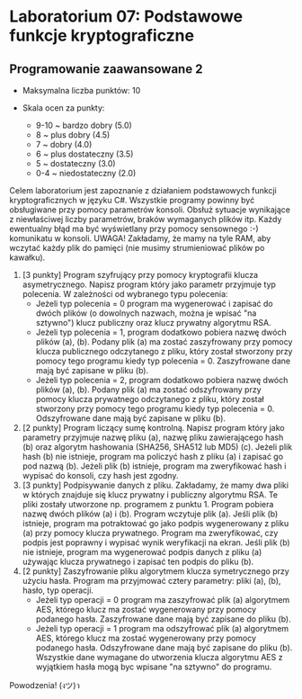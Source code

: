 # Laboratorium 07: Podstawowe funkcje kryptograficzne
## Programowanie zaawansowane 2

- Maksymalna liczba punktów: 10

- Skala ocen za punkty:
    - 9-10 ~ bardzo dobry (5.0)
    - 8 ~ plus dobry (4.5)
    - 7 ~ dobry (4.0)
    - 6 ~ plus dostateczny (3.5)
    - 5 ~ dostateczny (3.0)
    - 0-4 ~ niedostateczny (2.0)

Celem laboratorium jest zapoznanie z działaniem podstawowych funkcji kryptograficznych w języku C#. Wszystkie programy powinny być obsługiwane przy pomocy parametrów konsoli. Obsłuż sytuacje wynikające z niewłaściwej liczby parametrów, braków wymaganych plików itp. Każdy ewentualny błąd ma być wyświetlany przy pomocy sensownego :-) komunikatu w konsoli. UWAGA! Zakładamy, że mamy na tyle RAM, aby wczytać każdy plik do pamięci (nie musimy strumieniować plików po kawałku). 

1. [3 punkty] Program szyfrujący przy pomocy kryptografii klucza asymetrycznego. Napisz program który jako parametr przyjmuje typ polecenia. W zależności od wybranego typu polecenia:
    - Jeżeli typ polecenia = 0 program ma wygenerować i zapisać do dwóch plików (o dowolnych nazwach, można je wpisać "na sztywno") klucz publiczny oraz klucz prywatny algorytmu RSA.
    - Jeżeli typ polecenia = 1, program dodatkowo pobiera nazwę dwóch plików (a), (b). Podany plik (a) ma zostać zaszyfrowany przy pomocy klucza publicznego odczytanego z pliku, który został stworzony przy pomocy tego programu kiedy typ polecenia = 0. Zaszyfrowane dane mają być zapisane w pliku (b).
    - Jeżeli typ polecenia = 2, program dodatkowo pobiera nazwę dwóch plików (a), (b). Podany plik (a) ma zostać odszyfrowany przy pomocy klucza prywatnego odczytanego z pliku, który został stworzony przy pomocy tego programu kiedy typ polecenia = 0. Odszyfrowane dane mają być zapisane w pliku (b).
2. [2 punkty] Program liczący sumę kontrolną. Napisz program który jako parametry przyjmuje nazwę pliku (a), nazwę pliku zawierającego hash (b) oraz algorytm hashowania (SHA256, SHA512 lub MD5) (c). Jeżeli plik hash (b) nie istnieje, program ma policzyć hash z pliku (a) i zapisać go pod nazwą (b). Jeżeli plik (b) istnieje, program ma zweryfikować hash i wypisać do konsoli, czy hash jest zgodny.
3. [3 punkty] Podpisywanie danych z pliku. Zakładamy, że mamy dwa pliki w których znajduje się klucz prywatny i publiczny algorytmu RSA. Te pliki zostały utworzone np. programem z punktu 1. Program pobiera nazwę dwóch plików (a) i (b). Program wczytuje plik (a). Jeśli plik (b) istnieje, program ma potraktować go jako podpis wygenerowany z pliku (a) przy pomocy klucza prywatnego. Program ma zweryfikować, czy podpis jest poprawny i wypisać wynik weryfikacji na ekran. Jeśli plik (b) nie istnieje, program ma wygenerować podpis danych z pliku (a) używając klucza prywatnego i zapisać ten podpis do pliku (b).
4. [2 punkty] Zaszyfrowanie pliku algorytmem klucza symetrycznego przy użyciu hasła. Program ma przyjmować cztery parametry: pliki (a), (b), hasło, typ operacji. 
    - Jeżeli typ operacji = 0 program ma zaszyfrować plik (a) algorytmem AES, którego klucz ma zostać wygenerowany przy pomocy podanego hasła. Zaszyfrowane dane mają być zapisane do pliku (b).
    - Jeżeli typ operacji = 1 program ma odszyfrować plik (a) algorytmem AES, którego klucz ma zostać wygenerowany przy pomocy podanego hasła. Odszyfrowane dane mają być zapisane do pliku (b).
Wszystkie dane wymagane do utworzenia klucza algorytmu AES z wyjątkiem hasła mogą byc wpisane "na sztywno" do programu.

Powodzenia! (งツ)ว
